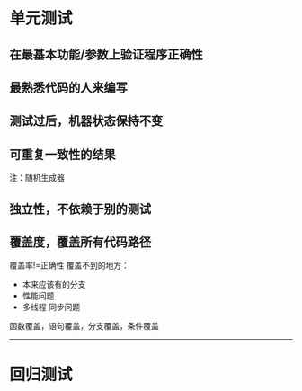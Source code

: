 

# 单元测试
## 在最基本功能/参数上验证程序正确性

## 最熟悉代码的人来编写

## 测试过后，机器状态保持不变

## 可重复一致性的结果
注：随机生成器

## 独立性，不依赖于别的测试

## 覆盖度，覆盖所有代码路径
覆盖率!=正确性
覆盖不到的地方：
* 本来应该有的分支
* 性能问题
* 多线程 同步问题

函数覆盖，语句覆盖，分支覆盖，条件覆盖

---
# 回归测试











